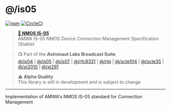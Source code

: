 # @/is05

[![npm](https://img.shields.io/npm/v/@astronautlabs/is05)](https://npmjs.com/package/@astronautlabs/is05)
[![CircleCI](https://circleci.com/gh/astronautlabs/is05.svg?style=svg)](https://circleci.com/gh/astronautlabs/is05)

> **[📜 NMOS IS-05](https://specs.amwa.tv/is-05/)**  
> AMWA IS-05 NMOS Device Connection Management Specification (Stable)

> 📺 Part of the **Astronaut Labs Broadcast Suite**  
> [@/is04](https://github.com/astronautlabs/is04) |
> [@/is05](https://github.com/astronautlabs/is05) |
> [@/is07](https://github.com/astronautlabs/is07) |
> [@/rfc8331](https://github.com/astronautlabs/rfc8331) |
> [@/rtp](https://github.com/astronautlabs/rtp) |
> [@/scte104](https://github.com/astronautlabs/scte104) | 
> [@/scte35](https://github.com/astronautlabs/scte35) | 
> [@/st2010](https://github.com/astronautlabs/st2010) | 
> [@/st291](https://github.com/astronautlabs/st291)

> ⚠ **Alpha Quality**  
> This library is still in development and is subject to change

---

Implementation of AMWA's NMOS IS-05 standard for Connection Management